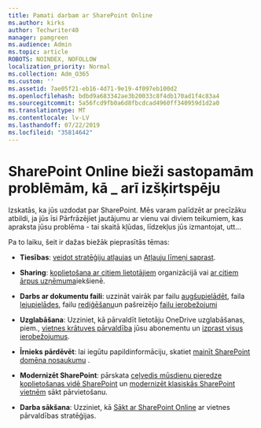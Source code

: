 ```yaml
---
title: Pamati darbam ar SharePoint Online
ms.author: kirks
author: Techwriter40
manager: pamgreen
ms.audience: Admin
ms.topic: article
ROBOTS: NOINDEX, NOFOLLOW
localization_priority: Normal
ms.collection: Adm_O365
ms.custom: ''
ms.assetid: 7ae05f21-eb16-4d71-9e19-4f097eb100d2
ms.openlocfilehash: bdbd9a683342ae3b20033c8f4db170ad1f4c83a4
ms.sourcegitcommit: 5a56fcd9fb0a6d8fbcdcad4960ff340959d1d2a0
ms.translationtype: MT
ms.contentlocale: lv-LV
ms.lasthandoff: 07/22/2019
ms.locfileid: "35814642"
---
```

# <a name="sharepoint-online-common-issues-and-resolutions"></a>SharePoint Online bieži sastopamām problēmām, kā _ arī izšķirtspēju

Izskatās, ka jūs uzdodat par SharePoint. Mēs varam palīdzēt ar precīzāku atbildi, ja jūs īsi Pārfrāzējiet jautājumu ar vienu vai diviem teikumiem, kas apraksta jūsu problēma - tai skaitā kļūdas, līdzekļus jūs izmantojat, utt... 

Pa to laiku, šeit ir dažas biežāk pieprasītās tēmas:





- **Tiesības**: [veidot stratēģiju atļaujas](https://docs.microsoft.com/sharepoint/default-sharepoint-groups) un [Atļauju līmeņi saprast](https://docs.microsoft.com/sharepoint/understanding-permission-levels).

- **Sharing**: [koplietošana ar citiem lietotājiem](https://docs.microsoft.com/sharepoint/default-sharepoint-groups) organizācijā vai [ar citiem ārpus uzņēmuma](https://docs.microsoft.com/sharepoint/external-sharing-overview)iekšienē.

- **Darbs ar dokumentu faili**: uzzināt vairāk par failu [augšupielādēt](https://support.office.com/article/Upload-a-folder-or-files-to-a-document-library-eb18fcba-c953-4d45-8d90-8da66edeacdb), faila [lejupielādes](https://support.office.com/article/Download-files-and-folders-from-OneDrive-or-SharePoint-5c7397b7-19c7-4893-84fe-d02e8fa5df05), failu [rediģēšanu](https://support.office.com/article/Edit-a-document-in-a-document-library-02d8497f-1c13-4114-949a-b8466f639b07)un pašreizējo [failu ierobežojumi](https://support.office.com/article/invalid-file-names-and-file-types-in-onedrive-onedrive-for-business-and-sharepoint-64883a5d-228e-48f5-b3d2-eb39e07630fa?ui=en-US&amp;rs=en-US&amp;ad=US)

- **Uzglabāšana**: Uzziniet, kā pārvaldīt lietotāju OneDrive uzglabāšanas</a>, piem., [vietnes krātuves pārvaldība](https://docs.microsoft.com/sharepoint/manage-site-collection-storage-limits) jūsu abonementu un [izprast visus ierobežojumus](https://docs.microsoft.com/office365/servicedescriptions/sharepoint-online-service-description/sharepoint-online-limits).

- **Īrnieks pārdēvēt**: lai iegūtu papildinformāciju, skatiet [mainīt SharePoint domēna nosaukumu](https://docs.microsoft.com/sharepoint/change-your-sharepoint-domain-name) .

- **Modernizēt SharePoint**: pārskata [ceļvedis mūsdienu pieredze koplietošanas vidē SharePoint](https://docs.microsoft.com/sharepoint/guide-to-sharepoint-modern-experience) un [modernizēt klasiskās SharePoint vietnēm](https://docs.microsoft.com/sharepoint/dev/transform/modernize-classic-sites) sākt pārvietošanu.

- **Darba sākšana**: Uzziniet, kā [Sākt ar SharePoint Online](https://docs.microsoft.com/sharepoint/introduction) ar vietnes pārvaldības stratēģijas.